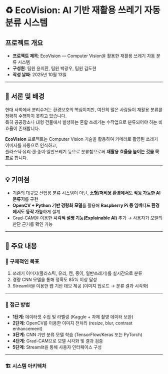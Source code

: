 # ♻️ EcoVision: AI 기반 재활용 쓰레기 자동 분류 시스템

## 프로젝트 개요
- **프로젝트 제목**: EcoVision — Computer Vision을 활용한 재활용 쓰레기 자동 분류 시스템  
- **구성원**: 팀원 윤지환, 팀원 박광우, 팀원 김도현  
- **작성 날짜**: 2025년 10월 13일  

---

## 🧭 서론 및 배경
현대 사회에서 분리수거는 환경보호의 핵심이지만, 여전히 많은 사람들이 재활용 분류를 정확히 수행하지 못하고 있습니다.  
특히 공공장소나 대형 건물에서 발생하는 혼합 쓰레기는 수작업으로 분류되어야 하는 비효율이 존재합니다.  

**EcoVision** 프로젝트는 Computer Vision 기술을 활용하여 카메라로 촬영된 쓰레기 이미지를 자동으로 인식하고,  
플라스틱·유리·캔·종이·일반쓰레기 등으로 분류함으로써 **재활용 효율을 높이는 것을 목표**로 합니다.

---

## 💡 기여점
- 기존의 대규모 산업용 분류 시스템이 아닌, **소형/저비용 환경에서도 작동 가능한 AI 분류기**를 구현  
- **OpenCV + Python 기반 경량화 모델**을 활용해 **Raspberry Pi 등 임베디드 환경에서도 동작 가능**하게 설계  
- Grad-CAM을 이용한 **시각적 설명 기능(Explainable AI)** 추가 → 사용자가 모델의 판단 근거를 확인 가능  

---

## 🚀 주요 내용

### 🎯 구체적인 목표
1. 쓰레기 이미지(플라스틱, 유리, 캔, 종이, 일반쓰레기)를 실시간으로 분류  
2. 경량 CNN 모델을 통해 정확도 85% 이상 달성  
3. Streamlit을 이용한 웹 기반 데모 제공 (이미지 업로드 → 분류 결과 시각화)  

---

### 🧩 접근 방법
- **1단계:** 데이터셋 수집 및 라벨링 (Kaggle + 자체 촬영 데이터 보완)  
- **2단계:** OpenCV를 이용한 이미지 전처리 (resize, blur, contrast enhancement)  
- **3단계:** CNN 기반 분류 모델 학습 (TensorFlow/Keras 또는 PyTorch)  
- **4단계:** Grad-CAM으로 모델 시각화 및 결과 검증  
- **5단계:** Streamlit을 통해 사용자 인터페이스 구성  

---

### 🏗️ 시스템 아키텍처
